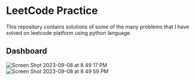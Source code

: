 # LeetCode Practice

This repository contains solutions of some of the many problems that I have solved on leetcode platform using python language.

## Dashboard
![Screen Shot 2023-09-08 at 8 49 17 PM](https://github.com/chetna-ravat/LeetCode/assets/61097652/1efd57d4-edb1-4924-9f7d-403f195a3d6b)
![Screen Shot 2023-09-08 at 8 49 59 PM](https://github.com/chetna-ravat/LeetCode/assets/61097652/c381aa76-18b5-4c45-ad01-ea05e0b9c220)

